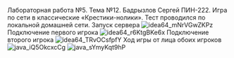 Лабораторная работа №5. Тема №12. Бадрызлов Сергей ПИН-222. Игра по сети в классические «Крестики-нолики».
Тест проводился по локальной домашней сети.
Запуск сервера
![idea64_mNrVGwZKPz](https://github.com/KyouGOD/Laba5/assets/106447328/ff4afa11-3651-4ba8-983f-56935c26f8b7)
Подключение первого игрока
![idea64_r6KtgBKe6x](https://github.com/KyouGOD/Laba5/assets/106447328/43e1f52d-cfbd-4259-bf38-50eae8b6273f)
Подключение второго игрока
![idea64_TRvOCsfpfY](https://github.com/KyouGOD/Laba5/assets/106447328/f56a1f51-4e79-4a1b-b317-363040a607d7)
Ход игры от лица обоих игроков
![java_iQ5OkcxcCg](https://github.com/KyouGOD/Laba5/assets/106447328/4f8b037f-6147-49b7-9a8a-db6d9c2ad340)
![java_sYmyKqt9hP](https://github.com/KyouGOD/Laba5/assets/106447328/834dfbea-195e-43ac-8417-33676bbaa234)
